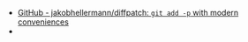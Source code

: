 - [GitHub - jakobhellermann/diffpatch: `git add -p` with modern conveniences](https://github.com/jakobhellermann/diffpatch?tab=readme-ov-file)
-